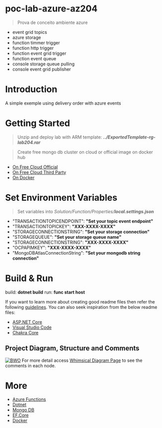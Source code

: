 # poc-lab-azure-az204
> Prova de conceito ambiente azure
- event grid topics
- azure storage
- function timmer trigger
- function http trigger
- function event grid trigger
- function event queue
- console storage queue pulling
- console event grid publisher

# Introduction 
A simple exemple using delivery order with azure events

# Getting Started
> Unzip and deploy lab with ARM template: ***../ExportedTemplate-rg-lab204.rar*** 

> Create free mongo db cluster on cloud or official image on docker hub

- [On Free Cloud Official](https://www.mongodb.com/cloud/atlas)
- [On Free Cloud Third Party](https://mlab.com/)
- [On Docker](https://hub.docker.com/_/mongo)

# Set Environment Variables
> Set variables into *Solution/Function/Properties/**local.settings.json***

- "TRANSACTIONTOPICENDPOINT": **"Set your topic event endpoint"**
- "TRANSACTIONTOPICKEY": **"XXX-XXXX-XXXX"**
- "STORAGECONNECTIONSTRING": **"Set your storage connection"**
- "STORAGEQUEUE": **"Set your storage queue name"**
- "STORAGECONNECTIONSTRING": **"XXX-XXXX-XXXX"**
- "OCPAPIMKEY": **"XXX-XXXX-XXXX"**
- "MongoDBAtlasConnectionString": **"Set your mongodb string connection"**

# Build & Run
build: **dotnet build**
run: **func start host**

If you want to learn more about creating good readme files then refer the following [guidelines](https://docs.microsoft.com/en-us/azure/devops/repos/git/create-a-readme?view=azure-devops). You can also seek inspiration from the below readme files:
- [ASP.NET Core](https://github.com/aspnet/Home)
- [Visual Studio Code](https://github.com/Microsoft/vscode)
- [Chakra Core](https://github.com/Microsoft/ChakraCore)

## Project Diagram, Structure and Comments
[![BWO](https://dragatosdev.blob.core.windows.net/temporario/Azure%20Lab%20204x@1.25x.png)](https://whimsical.com/azure-lab-204x-9ePDg7aYs7cGxKfrBx1pba)
For more detail access [Whimsical Diagram Page](https://whimsical.com/azure-lab-204x-9ePDg7aYs7cGxKfrBx1pba) to see the comments in each node.

# More

- [Azure Functions](https://azure.microsoft.com/en-us/services/functions/#documentation)
- [Dotnet](https://dotnet.microsoft.com/download)
- [Mongo DB](https://www.mongodb.com/)
- [EF.Core](https://docs.microsoft.com/pt-br/ef/core/managing-schemas/migrations/?tabs=dotnet-core-cli)
- [Docker](https://www.docker.com/)
